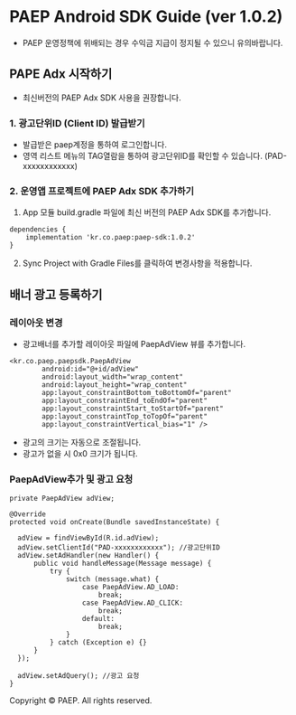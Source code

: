 # PAEP Android SDK Guide (ver 1.0.2)

* PAEP 운영정책에 위배되는 경우 수익금 지급이 정지될 수 있으니 유의바랍니다.

## PAPE Adx 시작하기
* 최신버전의 PAEP Adx SDK 사용을 권장합니다.

### 1. 광고단위ID (Client ID) 발급받기
* 발급받은 paep계정을 통하여 로그인합니다.
* 영역 리스트 메뉴의 TAG열람을 통하여 광고단위ID를 확인할 수 있습니다. (PAD-xxxxxxxxxxxx)

### 2. 운영앱 프로젝트에 PAEP Adx SDK 추가하기
1. App 모듈 build.gradle 파일에 최신 버전의 PAEP Adx SDK를 추가합니다.
```
dependencies {
    implementation 'kr.co.paep:paep-sdk:1.0.2'
}
```

2. Sync Project with Gradle Files를 클릭하여 변경사항을 적용합니다.

## 배너 광고 등록하기
### 레이아웃 변경
* 광고배너를 추가할 레이아웃 파일에 PaepAdView 뷰를 추가합니다.

```
<kr.co.paep.paepsdk.PaepAdView
        android:id="@+id/adView"
        android:layout_width="wrap_content"
        android:layout_height="wrap_content"
        app:layout_constraintBottom_toBottomOf="parent"
        app:layout_constraintEnd_toEndOf="parent"
        app:layout_constraintStart_toStartOf="parent"
        app:layout_constraintTop_toTopOf="parent"
        app:layout_constraintVertical_bias="1" />
```
        
* 광고의 크기는 자동으로 조절됩니다.
* 광고가 없을 시 0x0 크기가 됩니다.

### PaepAdView추가 및 광고 요청

```
private PaepAdView adView;

@Override
protected void onCreate(Bundle savedInstanceState) {

  adView = findViewById(R.id.adView);
  adView.setClientId("PAD-xxxxxxxxxxxx"); //광고단위ID
  adView.setAdHandler(new Handler() {
      public void handleMessage(Message message) {
          try {
              switch (message.what) {
                  case PaepAdView.AD_LOAD:
                      break;
                  case PaepAdView.AD_CLICK:
                      break;
                  default:
                      break;
              }
          } catch (Exception e) {}
      }
  });

  adView.setAdQuery(); //광고 요청
}
```
    
Copyright © PAEP. All rights reserved.
